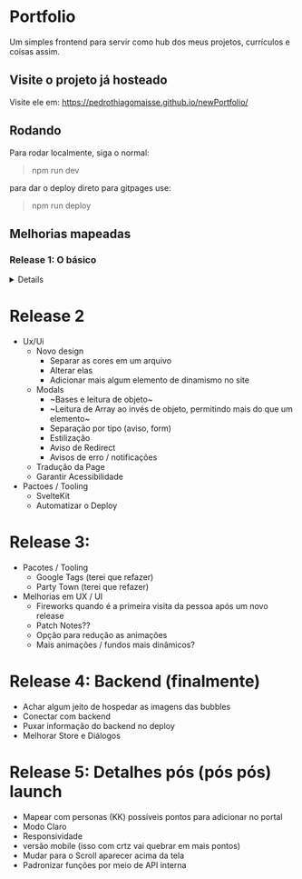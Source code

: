 # Portfolio

Um simples frontend para servir como hub dos meus projetos, currículos e coisas assim.

## Visite o projeto já hosteado

Visite ele em: <https://pedrothiagomaisse.github.io/newPortfolio/>

## Rodando

Para rodar localmente, siga o normal:
> npm run dev

para dar o deploy direto para gitpages use:
> npm run deploy

## Melhorias mapeadas

### Release 1: O básico
<details>

- ~Banner img~  
- ~Garantir nota alta no lighthouse (talvez isso quebre em mais tasks)~  
    nota atual: 100, 100, 100, 100  
    -~Page prevented back/forward cache restoration - resolvido quando foi pro git~  
    -~ Cor do open source não tem contraste suficiente~  
    -~Diminuir tamanho das imagens~  
    -~Aspect Ratio das imagens~  
- ~Melhorar o ReadMe~  
- ~Adicionar listas com links, e tags dentro do banner~  
- ~Adicionar um gradiante nas imagens do banner para facilitar a leitura (ou uma layer cinza)~  
- ~Melhorar o texto dos banners~  
- ~Bug de clicar no banner~  
- ~Diminuir as ondas no curriculo~  
- ~Novo componente de bubbles para cada opção~  
- ~Modificar a Appbar para parte dela ficar emcima do conteúdo~  
- ~Criar uma variável global para pegar as cores de tags (sim, isso é sério)~  
- ~Juntar os projetos e ver se o componente precisa de algo~  
- ~Separar o Banner em +1 componente~  
- ~Rever o visual geral da page~  
- ~Limpar outras coisas~  
- ~Usabilidade no cel~  
- ~Animate Blobs~
- ~Diminuir o tamanho dos pacotes, depois de um estudo vi que o problema está em outros arquivos e coisas, vou focar neles~
- ~minimaze the images size~
- ~See if possible to reduce "main thread work", só acontece no primeiro run~
- ~Resolver o problema de import com o vite~

</details>

# Release 2
- Ux/Ui
	- Novo design
        - Separar as cores em um arquivo
        - Alterar elas
        - Adicionar mais algum elemento de dinamismo no site
    - Modals
        - ~Bases e leitura de objeto~
        - ~Leitura de Array ao invés de objeto, permitindo mais do que um elemento~
        - Separação por tipo (aviso, form)
        - Estilização
        - Aviso de Redirect
        - Avisos de erro / notificações
	- Tradução da Page
	- Garantir Acessibilidade
- Pactoes / Tooling
	- SvelteKit
	- Automatizar o Deploy

# Release 3:
- Pacotes / Tooling
    - Google Tags (terei que refazer)
    - Party Town (terei que refazer)
- Melhorias em UX / UI    
    - Fireworks quando é a primeira visita da pessoa após um novo release
    - Patch Notes??
    - Opção para redução as animações
    - Mais animações / fundos mais dinâmicos?

# Release 4: Backend (finalmente)
- Achar algum jeito de hospedar as imagens das bubbles
- Conectar com backend
- Puxar informação do backend no deploy
- Melhorar Store e Diálogos

# Release 5: Detalhes pós (pós pós) launch
- Mapear com personas (KK) possíveis pontos para adicionar no portal
- Modo Claro
- Responsividade
- versão mobile (isso com crtz vai quebrar em mais pontos)
- Mudar para o Scroll aparecer acima da tela
- Padronizar funções por meio de API interna
